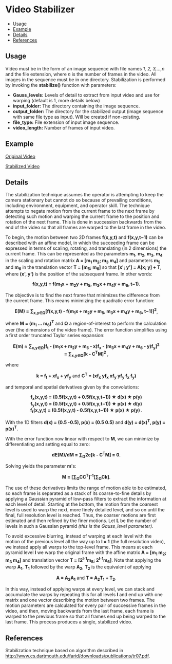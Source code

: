 # Video Stabilizer
- [Usage](#usage)
- [Example](#example)
- [Details](#details)
- [References](#references)
 
## Usage
Video must be in the form of an image sequence with file names *1, 2, 3,...,n* and the file extension, where *n* is the number of frames in the video. All images in the sequence must be in one directory. Stabilization is performed by invoking the **stabilize()** function with parameters:

* **Gauss_levels:** Levels of detail to extract from input video and use for warping (default is 1, more details below)
* **input_folder:** The directory containing the image sequence.
* **output_folder:** The directory for the stabilized output (image sequence with same file type as input). Will be created if non-existing.
* **file_type:** File extension of input image sequence.
* **video_length:** Number of frames of input video.

## Example
[Original Video](https://vimeo.com/200021989/b444cff847)

[Stabilized Video](https://vimeo.com/200022148/6799054385)

## Details
The stabilization technique assumes the operator is attempting to keep the camera stationary but cannot do so because of prevailing conditions, including environment, equipment, and operator skill. The technique attempts to negate motion from the current frame to the next frame by detecting such motion and warping the current frame to the position and rotation of the next frame. This is done in succession backwards from the end of the video so that all frames are warped to the last frame in the video.

To begin, the motion between two 2D frames **f(x,y,t)** and **f(x,y,t−1)** can be described with
an affine model, in which the succeeding frame can be expressed in terms of scaling, rotating, and translating (in 2 dimensions) the current frame. This can be represented as the parameters
**m<sub>1</sub>**, **m<sub>2</sub>**, **m<sub>3</sub>**, **m<sub>4</sub>** in the scaling and rotation matrix **A = [m<sub>1</sub> m<sub>2</sub>; m<sub>3</sub> m<sub>4</sub>]** and parameters **m<sub>5</sub>** and **m<sub>6</sub>** in the translation vector **T = [m<sub>5</sub>; m<sub>6</sub>]** so that **[x'; y'] = A[x; y] + T**, where **(x', y')** is the position of the subsequent frame. In other words:
 
<p align="center"><b>f(x,y,t) = f(m<sub>1</sub>x + m<sub>2</sub>y + m<sub>5</sub>, m<sub>3</sub>x + m<sub>4</sub>y + m<sub>6</sub>, t−1)</b>.</p>

The objective is to find the next frame that minimizes the difference from the current frame. This means minimizing the quadratic error function:

<p align="center"><b>E(M) = ∑<sub>x,y∈Ω</sub>[f(x,y,t) - f(m<sub>1</sub>x + m<sub>2</sub>y + m<sub>5</sub>, m<sub>3</sub>x + m<sub>4</sub>y + m<sub>6</sub>, t−1)]<sup>2</sup></b>,</p>

where **M = (m<sub>1</sub> ... m<sub>6</sub>)<sup>T</sup>** and **Ω** a region-of-interest to perform the calculation over (the dimensions of the video frame). The error function simplifies using a first
order truncated Taylor series expansion:

<p align="center">
 <b>
  E(m) ≈ ∑<sub>x,y∈Ω</sub>[f<sub>t</sub> - (m<sub>1</sub>x + m<sub>2</sub>y + m<sub>5</sub> - x)f<sub>x</sub> -   (m<sub>3</sub>x + m<sub>4</sub>y + m<sub>6</sub> - y)f<sub>y</sub>]<sup>2</sup>
  <br>
  = ∑<sub>x,y∈Ω</sub>[k - C<sup>T</sup>M]<sup>2</sup>
 </b>,
</p>

where
<p align="center">
 <b>k = f<sub>t</sub> + xf<sub>x</sub> + yf<sub>y</sub></b>
 and
 <b>C<sup>T</sup> = (xf<sub>x</sub> yf<sub>x</sub> xf<sub>y</sub> yf<sub>y</sub> f<sub>x</sub> f<sub>y</sub>)</b>
</p>

and temporal and spatial derivatives given by the convolutions:

<p align="center">
 <b>
 f<sub>x</sub>(x,y,t) = (0.5f(x,y,t) + 0.5f(x,y,t−1)) ★ d(x) ★ p(y)<br>
 f<sub>y</sub>(x,y,t) = (0.5f(x,y,t) + 0.5f(x,y,t−1)) ★ p(x) ★ d(y)<br>
 f<sub>t</sub>(x,y,t) = (0.5f(x,y,t) - 0.5f(x,y,t−1)) ★ p(x) ★ p(y)
 </b>.
</p>

With the 1D filters **d(x) = (0.5 -0.5), p(x) = (0.5 0.5)** and **d(y) = d(x)<sup>T</sup>, p(y) = p(x)<sup>T</sup>**.

With the error function now linear with respect to **M**, we can minimize by differentiating and setting equal to zero:

<p align="center"><b>dE(M)/dM = ∑<sub>Ω</sub>2c[k - C<sup>T</sup>M] = 0</b>.</p>

Solving yields the parameter **m**'s:

<p align="center"><b>M = [∑<sub>Ω</sub>CC<sup>T</sup>]<sup>-1</sup>[∑<sub>Ω</sub>Ck]</b>.</p>

The use of these derivatives limits the range of motion able to be estimated, so each frame is separated as a stack of its coarse-to-fine details by applying a Gaussian pyramid of low-pass filters to extract the information at each level of detail. Starting at the bottom, the motion from the coarsest level is used to warp the next, more finely detailed level, and so on until the final, full resolution level is reached. Thus, the coarser motions are first estimated and then refined by the finer motions. Let **L** be the number of levels in such a Gaussian pyramid *(this is the Gauss_level parameter)*.

To avoid excessive blurring, instead of warping at each level with the motion of the previous level all the way up to **l = 1** (the full resolution video), we instead apply all warps to the top-level frame. This means at each pyramid level **l** we warp the original frame with the affine matrix **A = [m<sub>1</sub> m<sub>2</sub>; m<sub>3</sub> m<sub>4</sub>]** and translation vector **T = [2<sup>l-1</sup>m<sub>5</sub>; 2<sup>l-1</sup>m<sub>6</sub>]**. Note that applying the warp **A<sub>1</sub>**, **T<sub>1</sub>** followed by the warp **A<sub>2</sub>**, **T<sub>2</sub>** is the equivalent of applying

<p align="center">
 <b>A = A<sub>2</sub>A<sub>1</sub></b>
 and
 <b>T = A<sub>2</sub>T<sub>1</sub> + T<sub>2</sub></b>.
</p>

In this way, instead of applying warps at every level, we can stack and accumulate the warps by repeating this for all levels **l** and end up with one matrix and one vector describing the motion between two frames. The motion parameters are calculated for every pair of successive frames in the video, and then, moving backwards from the last frame, each frame is warped to the previous frame so that all frames end up being warped to the last frame. This process produces a single, stabilized video.

## References
Stabilization technique based on algorithm described in http://www.cs.dartmouth.edu/farid/downloads/publications/tr07.pdf.
